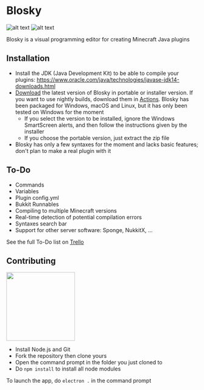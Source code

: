 # Blosky
![alt text](https://i.goopics.net/nJ8xQ.jpg)
![alt text](https://i.goopics.net/e2jgx.jpg)

Blosky is a visual programming editor for creating Minecraft Java plugins

## Installation
- Install the JDK (Java Development Kit) to be able to compile your plugins: https://www.oracle.com/java/technologies/javase-jdk14-downloads.html
- [Download](https://github.com/Eole7/Blosky/releases) the latest version of Blosky in portable or installer version. If you want to use nightly builds, download them in [Actions](https://github.com/Eole7/Blosky/actions?query=branch%3Amaster+is%3Asuccess+workflow%3ABuild%2Frelease).
  Blosky has been packaged for Windows, macOS and Linux, but it has only been tested on Windows for the moment
  - If you select the version to be installed, ignore the Windows SmartScreen alerts, and then follow the instructions given by the installer
  - If you choose the portable version, just extract the zip file
- Blosky has only a few syntaxes for the moment and lacks basic features; don't plan to make a real plugin with it

## To-Do
- Commands
- Variables
- Plugin config.yml
- Bukkit Runnables
- Compiling to multiple Minecraft versions
- Real-time detection of potential compilation errors
- Syntaxes search bar
- Support for other server software: Sponge, NukkitX, ...

See the full To-Do list on [Trello](https://trello.com/b/QUSLjWyG/blosky)

## Contributing
[<img src="https://developers.google.com/blockly/images/logos/logo_built_on.svg" width="180">](https://developers.google.com/blockly/)
- Install Node.js and Git
- Fork the repository then clone yours
- Open the command prompt in the folder you just cloned to
- Do `npm install` to install all node modules

To launch the app, do `electron .` in the command prompt
